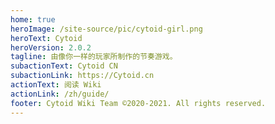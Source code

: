 ```yaml
---
home: true
heroImage: /site-source/pic/cytoid-girl.png
heroText: Cytoid
heroVersion: 2.0.2
tagline: 由像你一样的玩家所制作的节奏游戏。
subactionText: Cytoid CN
subactionLink: https://Cytoid.cn
actionText: 阅读 Wiki
actionLink: /zh/guide/
footer: Cytoid Wiki Team ©2020-2021. All rights reserved.
---
```

